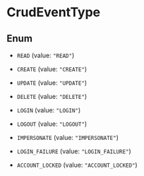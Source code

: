 

# CrudEventType

## Enum


* `READ` (value: `"READ"`)

* `CREATE` (value: `"CREATE"`)

* `UPDATE` (value: `"UPDATE"`)

* `DELETE` (value: `"DELETE"`)

* `LOGIN` (value: `"LOGIN"`)

* `LOGOUT` (value: `"LOGOUT"`)

* `IMPERSONATE` (value: `"IMPERSONATE"`)

* `LOGIN_FAILURE` (value: `"LOGIN_FAILURE"`)

* `ACCOUNT_LOCKED` (value: `"ACCOUNT_LOCKED"`)



